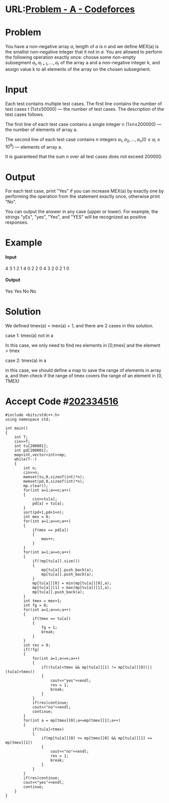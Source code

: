 # URL:[Problem - A - Codeforces](https://codeforces.com/contest/1819/problem/A)

# Problem

You have a non-negative array $a$, length of $a$ is $n$ and we define $MEX$(a)  is the smallist non-negative integer that it not in $a$. You are allowed to perform the following operation exactly once: choose some non-empty subsegment $a_l,a_{l+1},…,a_r$ of the array a and a non-negative integer k, and assign value k to all elements of the array on the chosen subsegment.

# Input

Each test contains multiple test cases. The first line contains the number of test cases t (1≤t≤50000) — the number of test cases. The description of the test cases follows.

The first line of each test case contains a single integer n (1≤n≤200000) — the number of elements of array a.

The second line of each test case contains n integers $a_1,a_2,…,a_n (0≤a_i≤10^9)$ — elements of array a.

It is guaranteed that the sum n over all test cases does not exceed 200000.

# Output

For each test case, print "Yes" if you can increase MEX(a) by exactly one by performing the operation from the statement exactly once, otherwise print "No".

You can output the answer in any case (upper or lower). For example, the strings "yEs", "yes", "Yes", and "YES" will be recognized as positive responses.

# Example

#### Input

4
3
1 2 1
4
0 2 2 0
4
3 2 0 2
1
0

#### Output

Yes
Yes
No
No



# Solution

We defined tmex(a) = mex(a) + 1, and there are 2 cases in this solution.

case 1: tmex(a) not in a

In this case, we only need to find res elements  in [0,tmex] and the element > tmex

case 2: tmex(a) in a

in this case, we should define a map to save the range of elements in array a, and then check if the range of tmex covers the range of an element in [0, TMEX)

# Accept Code #[202334516](https://codeforces.com/contest/1819/submission/202334516 "Source")

```
#include <bits/stdc++.h>
using namespace std;

int main()
{
    int T;
    cin>>T;
    int tu[200001];
    int pd[200001];
    map<int,vector<int>>mp;
    while(T--)
    {
        int n;
        cin>>n;
        memset(tu,0,sizeof(int)*n);
        memset(pd,0,sizeof(int)*n);
        mp.clear();
        for(int a=1;a<=n;a++)
        {
            cin>>tu[a];
            pd[a] = tu[a];
        }
        sort(pd+1,pd+1+n);
        int mex = 0;
        for(int a=1;a<=n;a++)
        {
            if(mex == pd[a])
            {
                mex++;
            }
        }
        for(int a=1;a<=n;a++)
        {
            if(!mp[tu[a]].size())
            {
                mp[tu[a]].push_back(a);
                mp[tu[a]].push_back(a);
            }
            mp[tu[a]][0] = min(mp[tu[a]][0],a);
            mp[tu[a]][1] = max(mp[tu[a]][1],a);
            mp[tu[a]].push_back(a);
        } 
        int tmex = mex+1;
        int fg = 0;
        for(int a=1;a<=n;a++)
        {
            if(tmex == tu[a])
            {
                fg = 1;
                break;
            }
        }
        int res = 0;
        if(!fg)
        {
            for(int a=1;a<=n;a++)
            {
                if((tu[a]<tmex && mp[tu[a]][1] != mp[tu[a]][0])||(tu[a]>tmex))
                {
                    cout<<"yes"<<endl;
                    res = 1;
                    break;
                }
            }
            if(res)continue;
            cout<<"no"<<endl;
            continue;
        }
        for(int a = mp[tmex][0];a<=mp[tmex][1];a++)
        {
            if(tu[a]<tmex)
            {
                if(mp[tu[a]][0] >= mp[tmex][0] && mp[tu[a]][1] <= mp[tmex][1])
                {
                    cout<<"no"<<endl;
                    res = 1;
                    break;
                }
            }
        }
        if(res)continue;
        cout<<"yes"<<endl;
        continue;
    }
}
```


